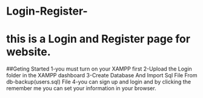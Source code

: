 # Login-Register-
this is a Login and Register page for website.
========================================
##Geting Started
1-you must turn on your XAMPP first 
2-Upload the Login folder in the XAMPP dashboard
3-Create Database And Import Sql File From db-backup(users.sql) File
4-you can sign up and  login and by clicking the remember me you can set your information in your browser.
